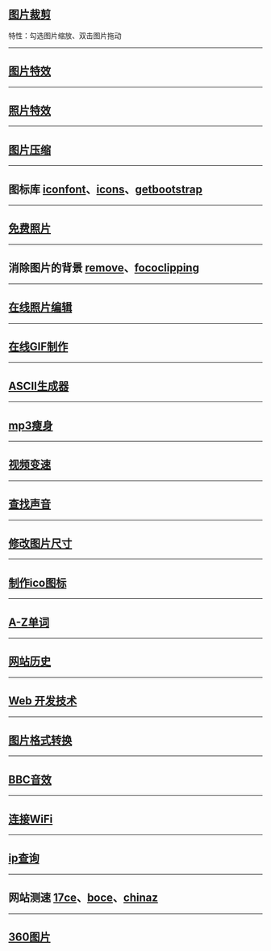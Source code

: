## [图片裁剪](https://jiobxn.github.io/%E5%9B%BE%E7%89%87%E8%A3%81%E5%89%AA/)
特性：勾选图片缩放、双击图片拖动

****

## [图片特效](https://photomosh.com/)

****

## [照片特效](https://photofunia.com/cn/)

****

## [图片压缩](https://www.bejson.com/ui/compress_img/)

****

## 图标库 [iconfont](https://www.iconfont.cn/)、[icons](https://icon-icons.com/)、[getbootstrap](https://icons.getbootstrap.com/)

****

## [免费照片](https://librestock.com/)

****

## 消除图片的背景 [remove](https://www.remove.bg/zh)、[fococlipping](https://www.fococlipping.com/)

****

## [在线照片编辑](https://www.photopea.com/)

****

## [在线GIF制作](https://ezgif.com/)

****

## [ASCII生成器](https://ascii-generator.site/)

****

## [mp3瘦身](https://online-audio-converter.com/cn/)

****

## [视频变速](https://www.apowersoft.cn/adjust-video-speed)

****

## [查找声音](https://www.findsounds.com/)

****

## [修改图片尺寸](https://www.sojson.com/image/change.html)

****

## [制作ico图标](http://www.bitbug.net/)

****

## [A-Z单词](http://www.aerchi.com/tool/danci/)

****

## [网站历史](https://web.archive.org/)

****

## [Web 开发技术](https://developer.mozilla.org/zh-CN/docs/Web)

****

## [图片格式转换](https://cloudconvert.com/)

****

## [BBC音效](https://sound-effects.bbcrewind.co.uk/)

****

## [连接WiFi](https://wificard.io/)


****

## [ip查询](https://ip.zxinc.org/api.php?type=js&ip=1.1.1.1)

****

## 网站测速 [17ce](https://www.17ce.com/)、[boce](https://www.boce.com/)、[chinaz](http://tool.chinaz.com/)

****

## [360图片](https://airpano.org.cn/)


